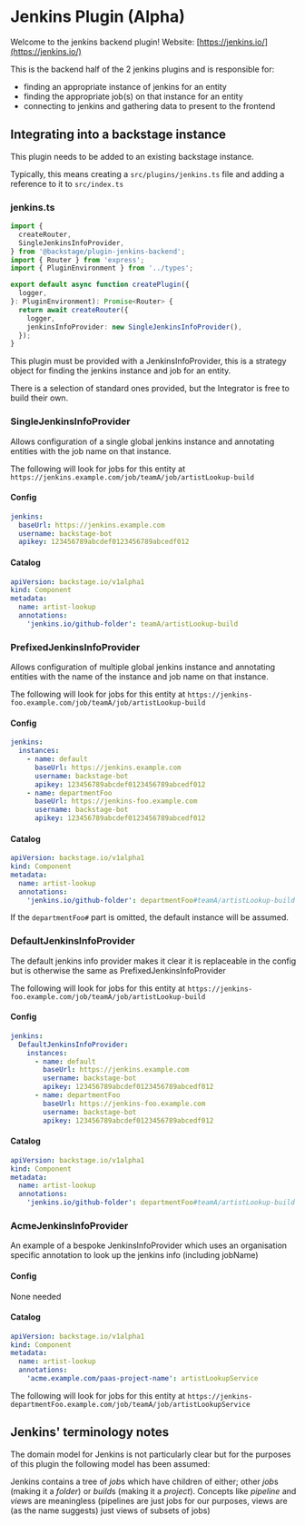 # Jenkins Plugin (Alpha)

Welcome to the jenkins backend plugin! Website: [https://jenkins.io/](https://jenkins.io/)

This is the backend half of the 2 jenkins plugins and is responsible for:

- finding an appropriate instance of jenkins for an entity
- finding the appropriate job(s) on that instance for an entity
- connecting to jenkins and gathering data to present to the frontend

## Integrating into a backstage instance

This plugin needs to be added to an existing backstage instance.

Typically, this means creating a `src/plugins/jenkins.ts` file and adding a reference to it to `src/index.ts`

### jenkins.ts

```typescript
import {
  createRouter,
  SingleJenkinsInfoProvider,
} from '@backstage/plugin-jenkins-backend';
import { Router } from 'express';
import { PluginEnvironment } from '../types';

export default async function createPlugin({
  logger,
}: PluginEnvironment): Promise<Router> {
  return await createRouter({
    logger,
    jenkinsInfoProvider: new SingleJenkinsInfoProvider(),
  });
}
```

This plugin must be provided with a JenkinsInfoProvider, this is a strategy object for finding the jenkins instance and job for an entity.

There is a selection of standard ones provided, but the Integrator is free to build their own.

### SingleJenkinsInfoProvider

Allows configuration of a single global jenkins instance and annotating entities with the job name on that instance.

The following will look for jobs for this entity at `https://jenkins.example.com/job/teamA/job/artistLookup-build`

#### Config

```yaml
jenkins:
  baseUrl: https://jenkins.example.com
  username: backstage-bot
  apikey: 123456789abcdef0123456789abcedf012
```

#### Catalog

```yaml
apiVersion: backstage.io/v1alpha1
kind: Component
metadata:
  name: artist-lookup
  annotations:
    'jenkins.io/github-folder': teamA/artistLookup-build
```

### PrefixedJenkinsInfoProvider

Allows configuration of multiple global jenkins instance and annotating entities with the name of the instance and job name on that instance.

The following will look for jobs for this entity at `https://jenkins-foo.example.com/job/teamA/job/artistLookup-build`

#### Config

```yaml
jenkins:
  instances:
    - name: default
      baseUrl: https://jenkins.example.com
      username: backstage-bot
      apikey: 123456789abcdef0123456789abcedf012
    - name: departmentFoo
      baseUrl: https://jenkins-foo.example.com
      username: backstage-bot
      apikey: 123456789abcdef0123456789abcedf012
```

#### Catalog

```yaml
apiVersion: backstage.io/v1alpha1
kind: Component
metadata:
  name: artist-lookup
  annotations:
    'jenkins.io/github-folder': departmentFoo#teamA/artistLookup-build
```

If the `departmentFoo#` part is omitted, the default instance will be assumed.

### DefaultJenkinsInfoProvider

The default jenkins info provider makes it clear it is replaceable in the config but is otherwise the same as PrefixedJenkinsInfoProvider

The following will look for jobs for this entity at `https://jenkins-foo.example.com/job/teamA/job/artistLookup-build`

#### Config

```yaml
jenkins:
  DefaultJenkinsInfoProvider:
    instances:
      - name: default
        baseUrl: https://jenkins.example.com
        username: backstage-bot
        apikey: 123456789abcdef0123456789abcedf012
      - name: departmentFoo
        baseUrl: https://jenkins-foo.example.com
        username: backstage-bot
        apikey: 123456789abcdef0123456789abcedf012
```

#### Catalog

```yaml
apiVersion: backstage.io/v1alpha1
kind: Component
metadata:
  name: artist-lookup
  annotations:
    'jenkins.io/github-folder': departmentFoo#teamA/artistLookup-build
```

### AcmeJenkinsInfoProvider

An example of a bespoke JenkinsInfoProvider which uses an organisation specific annotation to look up the jenkins info (including jobName)

#### Config

None needed

#### Catalog

```yaml
apiVersion: backstage.io/v1alpha1
kind: Component
metadata:
  name: artist-lookup
  annotations:
    'acme.example.com/paas-project-name': artistLookupService
```

The following will look for jobs for this entity at `https://jenkins-departmentFoo.example.com/job/teamA/job/artistLookupService`

## Jenkins' terminology notes

The domain model for Jenkins is not particularly clear but for the purposes of this plugin the following model has been assumed:

Jenkins contains a tree of *job*s which have children of either; other *job*s (making it a _folder_) or *build*s (making it a _project_).
Concepts like _pipeline_ and *view*s are meaningless (pipelines are just jobs for our purposes, views are (as the name suggests) just views of subsets of jobs)
